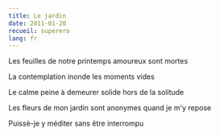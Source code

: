```yaml
---
title: Le jardin
date: 2011-01-20
recueil: superero
lang: fr
---
```


Les feuilles de notre printemps amoureux
sont mortes

La contemplation inonde les moments vides

Le calme peine à demeurer solide
hors de la solitude

Les fleurs de mon jardin sont anonymes
quand je m'y repose

Puissè-je y méditer sans être interrompu
